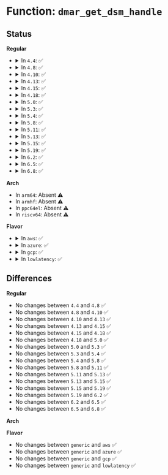 # Function: <code>dmar_get_dsm_handle</code>

## Status
<b>Regular</b>
<ul>
<li>
<details>
<summary>In <code>4.4</code>: ✅</summary>

```c
acpi_status dmar_get_dsm_handle(acpi_handle handle, u32 lvl, void *context, void **retval);
```

**Collision:** Unique Static

**Inline:** No

**Transformation:** False

**Instances:**

```
In drivers/iommu/dmar.c (ffffffff81533530)
Location: drivers/iommu/dmar.c:1957
Inline: False
```
**Symbols:**

```
ffffffff81533530-ffffffff8153356b: dmar_get_dsm_handle (STB_LOCAL)
```
</details>
</li>
<li>
<details>
<summary>In <code>4.8</code>: ✅</summary>

```c
acpi_status dmar_get_dsm_handle(acpi_handle handle, u32 lvl, void *context, void **retval);
```

**Collision:** Unique Static

**Inline:** No

**Transformation:** False

**Instances:**

```
In drivers/iommu/dmar.c (ffffffff81587af0)
Location: drivers/iommu/dmar.c:1978
Inline: False
```
**Symbols:**

```
ffffffff81587af0-ffffffff81587b2b: dmar_get_dsm_handle (STB_LOCAL)
```
</details>
</li>
<li>
<details>
<summary>In <code>4.10</code>: ✅</summary>

```c
acpi_status dmar_get_dsm_handle(acpi_handle handle, u32 lvl, void *context, void **retval);
```

**Collision:** Unique Static

**Inline:** No

**Transformation:** False

**Instances:**

```
In drivers/iommu/dmar.c (ffffffff815b51b0)
Location: drivers/iommu/dmar.c:1979
Inline: False
```
**Symbols:**

```
ffffffff815b51b0-ffffffff815b51eb: dmar_get_dsm_handle (STB_LOCAL)
```
</details>
</li>
<li>
<details>
<summary>In <code>4.13</code>: ✅</summary>

```c
acpi_status dmar_get_dsm_handle(acpi_handle handle, u32 lvl, void *context, void **retval);
```

**Collision:** Unique Static

**Inline:** No

**Transformation:** False

**Instances:**

```
In drivers/iommu/dmar.c (ffffffff815cb040)
Location: drivers/iommu/dmar.c:1987
Inline: False
```
**Symbols:**

```
ffffffff815cb040-ffffffff815cb082: dmar_get_dsm_handle (STB_LOCAL)
```
</details>
</li>
<li>
<details>
<summary>In <code>4.15</code>: ✅</summary>

```c
acpi_status dmar_get_dsm_handle(acpi_handle handle, u32 lvl, void *context, void **retval);
```

**Collision:** Unique Static

**Inline:** No

**Transformation:** False

**Instances:**

```
In drivers/iommu/dmar.c (ffffffff81631e10)
Location: drivers/iommu/dmar.c:1991
Inline: False
```
**Symbols:**

```
ffffffff81631e10-ffffffff81631e52: dmar_get_dsm_handle (STB_LOCAL)
```
</details>
</li>
<li>
<details>
<summary>In <code>4.18</code>: ✅</summary>

```c
acpi_status dmar_get_dsm_handle(acpi_handle handle, u32 lvl, void *context, void **retval);
```

**Collision:** Unique Static

**Inline:** No

**Transformation:** False

**Instances:**

```
In drivers/iommu/dmar.c (ffffffff8166d1c0)
Location: drivers/iommu/dmar.c:1989
Inline: False
```
**Symbols:**

```
ffffffff8166d1c0-ffffffff8166d202: dmar_get_dsm_handle (STB_LOCAL)
```
</details>
</li>
<li>
<details>
<summary>In <code>5.0</code>: ✅</summary>

```c
acpi_status dmar_get_dsm_handle(acpi_handle handle, u32 lvl, void *context, void **retval);
```

**Collision:** Unique Static

**Inline:** No

**Transformation:** False

**Instances:**

```
In drivers/iommu/dmar.c (ffffffff8168b5d0)
Location: drivers/iommu/dmar.c:2020
Inline: False
```
**Symbols:**

```
ffffffff8168b5d0-ffffffff8168b612: dmar_get_dsm_handle (STB_LOCAL)
```
</details>
</li>
<li>
<details>
<summary>In <code>5.3</code>: ✅</summary>

```c
acpi_status dmar_get_dsm_handle(acpi_handle handle, u32 lvl, void *context, void **retval);
```

**Collision:** Unique Static

**Inline:** No

**Transformation:** False

**Instances:**

```
In drivers/iommu/dmar.c (ffffffff816c2fe0)
Location: drivers/iommu/dmar.c:2009
Inline: False
```
**Symbols:**

```
ffffffff816c2fe0-ffffffff816c3022: dmar_get_dsm_handle (STB_LOCAL)
```
</details>
</li>
<li>
<details>
<summary>In <code>5.4</code>: ✅</summary>

```c
acpi_status dmar_get_dsm_handle(acpi_handle handle, u32 lvl, void *context, void **retval);
```

**Collision:** Unique Static

**Inline:** No

**Transformation:** False

**Instances:**

```
In drivers/iommu/dmar.c (ffffffff816e5ed0)
Location: drivers/iommu/dmar.c:2087
Inline: False
```
**Symbols:**

```
ffffffff816e5ed0-ffffffff816e5f12: dmar_get_dsm_handle (STB_LOCAL)
```
</details>
</li>
<li>
<details>
<summary>In <code>5.8</code>: ✅</summary>

```c
acpi_status dmar_get_dsm_handle(acpi_handle handle, u32 lvl, void *context, void **retval);
```

**Collision:** Unique Static

**Inline:** No

**Transformation:** False

**Instances:**

```
In drivers/iommu/intel/dmar.c (ffffffff8179c7b0)
Location: drivers/iommu/intel/dmar.c:2203
Inline: False
```
**Symbols:**

```
ffffffff8179c7b0-ffffffff8179c7f2: dmar_get_dsm_handle (STB_LOCAL)
```
</details>
</li>
<li>
<details>
<summary>In <code>5.11</code>: ✅</summary>

```c
acpi_status dmar_get_dsm_handle(acpi_handle handle, u32 lvl, void *context, void **retval);
```

**Collision:** Unique Static

**Inline:** No

**Transformation:** False

**Instances:**

```
In drivers/iommu/intel/dmar.c (ffffffff817aa480)
Location: drivers/iommu/intel/dmar.c:2241
Inline: False
```
**Symbols:**

```
ffffffff817aa480-ffffffff817aa4c2: dmar_get_dsm_handle (STB_LOCAL)
```
</details>
</li>
<li>
<details>
<summary>In <code>5.13</code>: ✅</summary>

```c
acpi_status dmar_get_dsm_handle(acpi_handle handle, u32 lvl, void *context, void **retval);
```

**Collision:** Unique Static

**Inline:** No

**Transformation:** False

**Instances:**

```
In drivers/iommu/intel/dmar.c (ffffffff8178d220)
Location: drivers/iommu/intel/dmar.c:2312
Inline: False
```
**Symbols:**

```
ffffffff8178d220-ffffffff8178d262: dmar_get_dsm_handle (STB_LOCAL)
```
</details>
</li>
<li>
<details>
<summary>In <code>5.15</code>: ✅</summary>

```c
acpi_status dmar_get_dsm_handle(acpi_handle handle, u32 lvl, void *context, void **retval);
```

**Collision:** Unique Static

**Inline:** No

**Transformation:** False

**Instances:**

```
In drivers/iommu/intel/dmar.c (ffffffff81814580)
Location: drivers/iommu/intel/dmar.c:2348
Inline: False
```
**Symbols:**

```
ffffffff81814580-ffffffff818145c2: dmar_get_dsm_handle (STB_LOCAL)
```
</details>
</li>
<li>
<details>
<summary>In <code>5.19</code>: ✅</summary>

```c
acpi_status dmar_get_dsm_handle(acpi_handle handle, u32 lvl, void *context, void **retval);
```

**Collision:** Unique Static

**Inline:** No

**Transformation:** False

**Instances:**

```
In drivers/iommu/intel/dmar.c (ffffffff819553e0)
Location: drivers/iommu/intel/dmar.c:2349
Inline: False
```
**Symbols:**

```
ffffffff819553e0-ffffffff81955438: dmar_get_dsm_handle (STB_LOCAL)
```
</details>
</li>
<li>
<details>
<summary>In <code>6.2</code>: ✅</summary>

```c
acpi_status dmar_get_dsm_handle(acpi_handle handle, u32 lvl, void *context, void **retval);
```

**Collision:** Unique Static

**Inline:** No

**Transformation:** False

**Instances:**

```
In drivers/iommu/intel/dmar.c (ffffffff81abb9f0)
Location: drivers/iommu/intel/dmar.c:2338
Inline: False
```
**Symbols:**

```
ffffffff81abb9f0-ffffffff81abba48: dmar_get_dsm_handle (STB_LOCAL)
```
</details>
</li>
<li>
<details>
<summary>In <code>6.5</code>: ✅</summary>

```c
acpi_status dmar_get_dsm_handle(acpi_handle handle, u32 lvl, void *context, void **retval);
```

**Collision:** Unique Static

**Inline:** No

**Transformation:** False

**Instances:**

```
In drivers/iommu/intel/dmar.c (ffffffff81b082d0)
Location: drivers/iommu/intel/dmar.c:2361
Inline: False
```
**Symbols:**

```
ffffffff81b082d0-ffffffff81b08328: dmar_get_dsm_handle (STB_LOCAL)
```
</details>
</li>
<li>
<details>
<summary>In <code>6.8</code>: ✅</summary>

```c
acpi_status dmar_get_dsm_handle(acpi_handle handle, u32 lvl, void *context, void **retval);
```

**Collision:** Unique Static

**Inline:** No

**Transformation:** False

**Instances:**

```
In drivers/iommu/intel/dmar.c (ffffffff81b5c2f0)
Location: drivers/iommu/intel/dmar.c:2379
Inline: False
```
**Symbols:**

```
ffffffff81b5c2f0-ffffffff81b5c348: dmar_get_dsm_handle (STB_LOCAL)
```
</details>
</li>
</ul>
<b>Arch</b>
<ul>
<li>
In <code>arm64</code>: Absent ⚠️
</li>
<li>
In <code>armhf</code>: Absent ⚠️
</li>
<li>
In <code>ppc64el</code>: Absent ⚠️
</li>
<li>
In <code>riscv64</code>: Absent ⚠️
</li>
</ul>
<b>Flavor</b>
<ul>
<li>
<details>
<summary>In <code>aws</code>: ✅</summary>

```c
acpi_status dmar_get_dsm_handle(acpi_handle handle, u32 lvl, void *context, void **retval);
```

**Collision:** Unique Static

**Inline:** No

**Transformation:** False

**Instances:**

```
In drivers/iommu/dmar.c (ffffffff816ab9b0)
Location: drivers/iommu/dmar.c:2087
Inline: False
```
**Symbols:**

```
ffffffff816ab9b0-ffffffff816ab9f2: dmar_get_dsm_handle (STB_LOCAL)
```
</details>
</li>
<li>
<details>
<summary>In <code>azure</code>: ✅</summary>

```c
acpi_status dmar_get_dsm_handle(acpi_handle handle, u32 lvl, void *context, void **retval);
```

**Collision:** Unique Static

**Inline:** No

**Transformation:** False

**Instances:**

```
In drivers/iommu/dmar.c (ffffffff81689310)
Location: drivers/iommu/dmar.c:2087
Inline: False
```
**Symbols:**

```
ffffffff81689310-ffffffff81689352: dmar_get_dsm_handle (STB_LOCAL)
```
</details>
</li>
<li>
<details>
<summary>In <code>gcp</code>: ✅</summary>

```c
acpi_status dmar_get_dsm_handle(acpi_handle handle, u32 lvl, void *context, void **retval);
```

**Collision:** Unique Static

**Inline:** No

**Transformation:** False

**Instances:**

```
In drivers/iommu/dmar.c (ffffffff816d9b90)
Location: drivers/iommu/dmar.c:2087
Inline: False
```
**Symbols:**

```
ffffffff816d9b90-ffffffff816d9bd2: dmar_get_dsm_handle (STB_LOCAL)
```
</details>
</li>
<li>
<details>
<summary>In <code>lowlatency</code>: ✅</summary>

```c
acpi_status dmar_get_dsm_handle(acpi_handle handle, u32 lvl, void *context, void **retval);
```

**Collision:** Unique Static

**Inline:** No

**Transformation:** False

**Instances:**

```
In drivers/iommu/dmar.c (ffffffff816f4140)
Location: drivers/iommu/dmar.c:2087
Inline: False
```
**Symbols:**

```
ffffffff816f4140-ffffffff816f4182: dmar_get_dsm_handle (STB_LOCAL)
```
</details>
</li>
</ul>

## Differences
<b>Regular</b>
<ul>
<li>
No changes between <code>4.4</code> and <code>4.8</code> ✅
</li>
<li>
No changes between <code>4.8</code> and <code>4.10</code> ✅
</li>
<li>
No changes between <code>4.10</code> and <code>4.13</code> ✅
</li>
<li>
No changes between <code>4.13</code> and <code>4.15</code> ✅
</li>
<li>
No changes between <code>4.15</code> and <code>4.18</code> ✅
</li>
<li>
No changes between <code>4.18</code> and <code>5.0</code> ✅
</li>
<li>
No changes between <code>5.0</code> and <code>5.3</code> ✅
</li>
<li>
No changes between <code>5.3</code> and <code>5.4</code> ✅
</li>
<li>
No changes between <code>5.4</code> and <code>5.8</code> ✅
</li>
<li>
No changes between <code>5.8</code> and <code>5.11</code> ✅
</li>
<li>
No changes between <code>5.11</code> and <code>5.13</code> ✅
</li>
<li>
No changes between <code>5.13</code> and <code>5.15</code> ✅
</li>
<li>
No changes between <code>5.15</code> and <code>5.19</code> ✅
</li>
<li>
No changes between <code>5.19</code> and <code>6.2</code> ✅
</li>
<li>
No changes between <code>6.2</code> and <code>6.5</code> ✅
</li>
<li>
No changes between <code>6.5</code> and <code>6.8</code> ✅
</li>
</ul>
<b>Arch</b>
<ul>
</ul>
<b>Flavor</b>
<ul>
<li>
No changes between <code>generic</code> and <code>aws</code> ✅
</li>
<li>
No changes between <code>generic</code> and <code>azure</code> ✅
</li>
<li>
No changes between <code>generic</code> and <code>gcp</code> ✅
</li>
<li>
No changes between <code>generic</code> and <code>lowlatency</code> ✅
</li>
</ul>
